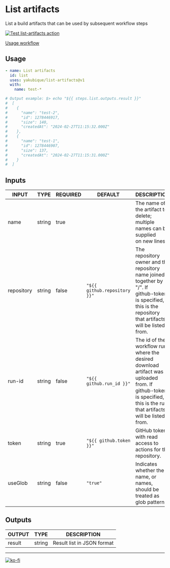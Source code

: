 # List artifacts

List a build artifacts that can be used by subsequent workflow steps

[![Test `list-artifacts` action](https://github.com/yakubique/list-artifacts/actions/workflows/test-myself.yaml/badge.svg)](https://github.com/yakubique/list-artifacts/actions/workflows/test-myself.yaml)

[Usage workflow](https://github.com/yakubique/list-artifacts/actions/workflows/test-myself.yaml)

## Usage
```yaml
- name: List artifacts
  id: list
  uses: yakubique/list-artifacts@v1
  with:
    name: test-*

# Output example: $> echo "${{ steps.list.outputs.result }}"
#  [
#    {
#      "name": "test-2",
#      "id": 1278446917,
#      "size": 140,
#      "createdAt": "2024-02-27T11:15:32.000Z"
#    },
#    {
#      "name": "test-1",
#      "id": 1278446907,
#      "size": 137,
#      "createdAt": "2024-02-27T11:15:31.000Z"
#    }
#  ]
```

## Inputs

<!-- AUTO-DOC-INPUT:START - Do not remove or modify this section -->

|   INPUT    |  TYPE  | REQUIRED |           DEFAULT            |                                                                                     DESCRIPTION                                                                                      |
|------------|--------|----------|------------------------------|--------------------------------------------------------------------------------------------------------------------------------------------------------------------------------------|
|    name    | string |   true   |                              |                                              The name of the artifact to <br>delete; multiple names can be supplied <br>on new lines.                                                |
| repository | string |  false   | `"${{ github.repository }}"` |    The repository owner and the repository <br>name joined together by "/". If <br>github-token is specified, this is the <br>repository that artifacts will be listed <br>from.     |
|   run-id   | string |  false   |   `"${{ github.run_id }}"`   | The id of the workflow run <br>where the desired download artifact was <br>uploaded from. If github-token is specified, <br>this is the run that artifacts <br>will be listed from.  |
|   token    | string |   true   |   `"${{ github.token }}"`    |                                                          GitHub token with read access to <br>actions for the repository.                                                            |
|  useGlob   | string |  false   |           `"true"`           |                                                    Indicates whether the name, or names, <br>should be treated as glob patterns.                                                     |

<!-- AUTO-DOC-INPUT:END --> 



## Outputs

<!-- AUTO-DOC-OUTPUT:START - Do not remove or modify this section -->

| OUTPUT |  TYPE  |        DESCRIPTION         |
|--------|--------|----------------------------|
| result | string | Result list in JSON format |

<!-- AUTO-DOC-OUTPUT:END -->


----

[![ko-fi](https://ko-fi.com/img/githubbutton_sm.svg)](https://ko-fi.com/S6S1UZ9P7)
